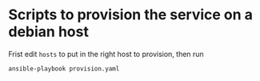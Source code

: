 Scripts to provision the service on a debian host
======================

Frist edit `hosts` to put in the right host to provision, then run
    
    ansible-playbook provision.yaml

